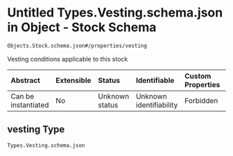 # Untitled Types.Vesting.schema.json in Object - Stock Schema

```txt
Objects.Stock.schema.json#/properties/vesting
```

Vesting conditions applicable to this stock

| Abstract            | Extensible | Status         | Identifiable            | Custom Properties | Additional Properties | Access Restrictions | Defined In                                                                |
| :------------------ | :--------- | :------------- | :---------------------- | :---------------- | :-------------------- | :------------------ | :------------------------------------------------------------------------ |
| Can be instantiated | No         | Unknown status | Unknown identifiability | Forbidden         | Allowed               | none                | [Stock.schema.json*](../objects/Stock.schema.json "open original schema") |

## vesting Type

`Types.Vesting.schema.json`
